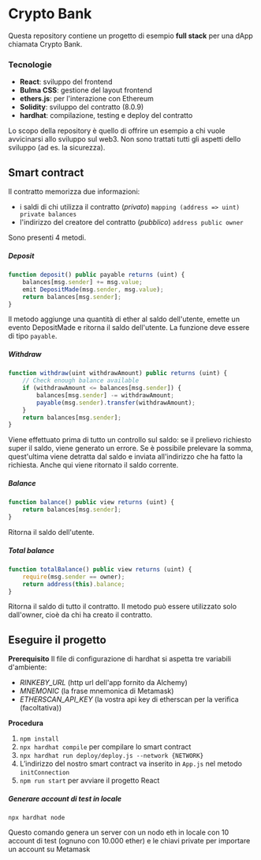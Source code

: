 # Crypto Bank
Questa repository contiene un progetto di esempio **full stack** per una dApp chiamata Crypto Bank.

### Tecnologie
- **React**: sviluppo del frontend
- **Bulma CSS**: gestione del layout frontend
- **ethers.js**: per l'interazione con Ethereum
- **Solidity**: sviluppo del contratto (8.0.9)
- **hardhat**: compilazione, testing e deploy del contratto

Lo scopo della repository è quello di offrire un esempio a chi vuole avvicinarsi allo sviluppo sul web3. Non sono trattati tutti gli aspetti dello sviluppo (ad es. la sicurezza).

## Smart contract
Il contratto memorizza due informazioni:
- i saldi di chi utilizza il contratto (*privato*)
`mapping (address => uint) private balances`
- l'indirizzo del creatore del contratto (*pubblico*)
`address public owner`
    
Sono presenti 4 metodi.

##### Deposit
```js
function deposit() public payable returns (uint) {
    balances[msg.sender] += msg.value;
    emit DepositMade(msg.sender, msg.value);
    return balances[msg.sender];
}
```

Il metodo aggiunge una quantità di ether al saldo dell'utente, emette un evento DepositMade e ritorna il saldo dell'utente. La funzione deve essere di tipo `payable`.

##### Withdraw
```js
function withdraw(uint withdrawAmount) public returns (uint) {
    // Check enough balance available
    if (withdrawAmount <= balances[msg.sender]) {
        balances[msg.sender] -= withdrawAmount;
        payable(msg.sender).transfer(withdrawAmount);
    }
    return balances[msg.sender];
}
```

Viene effettuato prima di tutto un controllo sul saldo: se il prelievo richiesto super il saldo, viene generato un errore. Se è possibile prelevare la somma, quest'ultima viene detratta dal saldo e inviata all'indirizzo che ha fatto la richiesta. Anche qui viene ritornato il saldo corrente.

##### Balance
```js
function balance() public view returns (uint) {
    return balances[msg.sender];
}
```

Ritorna il saldo dell'utente.

##### Total balance
```js
function totalBalance() public view returns (uint) {
    require(msg.sender == owner);
    return address(this).balance;
}
```

Ritorna il saldo di tutto il contratto. Il metodo può essere utilizzato solo dall'owner, cioè da chi ha creato il contratto.

## Eseguire il progetto
**Prerequisito**
Il file di configurazione di hardhat si aspetta tre variabili d'ambiente:
- *RINKEBY_URL* (http url dell'app fornito da Alchemy)
- *MNEMONIC* (la frase mnemonica di Metamask)
- *ETHERSCAN_API_KEY* (la vostra api key di etherscan per la verifica (facoltativa))

**Procedura**
1. `npm install`
2. `npx hardhat compile` per compilare lo smart contract
3. `npx hardhat run deploy/deploy.js --network {NETWORK}`
4. L’indirizzo del nostro smart contract va inserito in `App.js` nel metodo `initConnection`
1. `npm run start` per avviare il progetto React

##### Generare account di test in locale
`npx hardhat node`

Questo comando genera un server con un nodo eth in locale con 10 account di test (ognuno con 10.000 ether) e le chiavi private per importare un account su Metamask